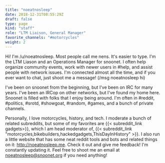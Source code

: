 ```yaml
---
title: "noeatnosleep"
date: 2018-12-31T08:55:29Z
draft: false
type: page
kind: "staff"
role: "LTM Liaison, General Manager"
favorite_channels: "#motorcycles"
weight: 2
---
```


Hi! I'm /u/noeatnosleep. Most people call me nens. It's easier to type. I'm the LTM Liason and an Operations Manager for snoonet. I often help organize community events, work with newer users in #help, and assist people with network issues. I'm connected almost all the time, and if you ever want to chat, just shoot me a message! (/msg noeatnosleep hi)

I've been on snoonet from the beginning, but I've been on IRC for many years. I've been an IRCop on other networks, but I've found my home here. Snoonet is filled with folks that I enjoy being around. I'm often in #reddit, #politics, #srotd, #showgoat, #random, #games, and a bunch of private channels.

Personally, I love motorcycles, history, and tech. I moderate a bunch of related subreddits, but some of my favorites are {{< subreddit_link gadgets>}}, which I am head moderator of, {{< subreddit_link "motorcycles,bikebuilders,hackedgadgets,ThisDayInHistory" >}}. I also run a little website that has some neat reddit tools and bots and related things on it: http://noeatnosleep.me. Check it out and give me feedback! I'm constantly updating it. Feel free to shoot me an email at noeatnosleep@snoonet.org if you need anything!
